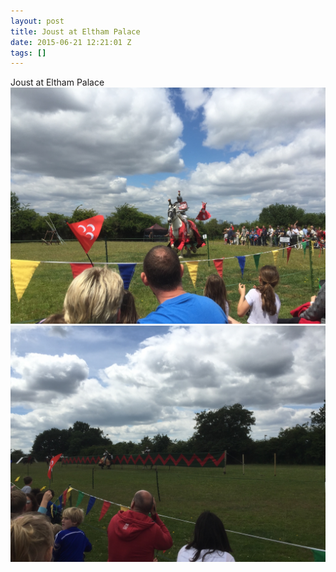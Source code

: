 ```yaml
---
layout: post
title: Joust at Eltham Palace
date: 2015-06-21 12:21:01 Z
tags: []
---
```

Joust at Eltham Palace
![](/media/2015/06/122075076322_0.jpg)
![](/media/2015/06/122075076322_1.jpg)
